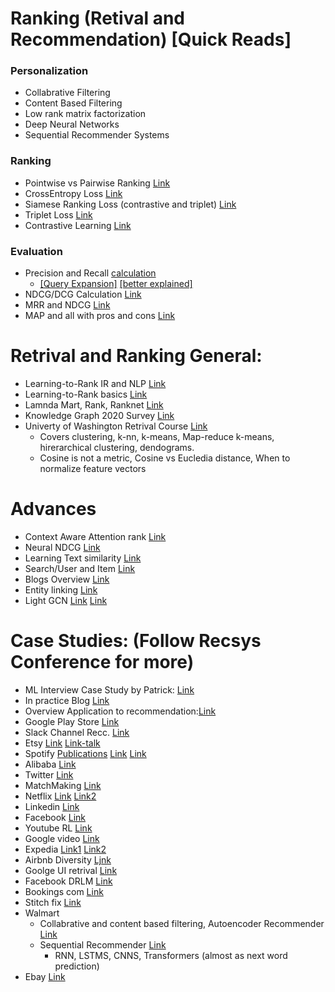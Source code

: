 # Ranking (Retival and Recommendation) [Quick Reads]

### Personalization
- Collabrative Filtering
- Content Based Filtering
- Low rank matrix factorization
- Deep Neural Networks
- Sequential Recommender Systems

### Ranking 
- Pointwise vs Pairwise Ranking [Link](https://www.ejournals.eu/pliki/art/9011/)
- CrossEntropy Loss [Link](https://gombru.github.io/2018/05/23/cross_entropy_loss/)
- Siamese Ranking Loss (contrastive and triplet) [Link](https://gombru.github.io/2019/04/03/ranking_loss/)
- Triplet Loss [Link](https://omoindrot.github.io/triplet-loss)
- Contrastive Learning [Link](https://lilianweng.github.io/lil-log/2021/05/31/contrastive-representation-learning.html)

### Evaluation
- Precision and Recall [calculation](https://blog.xrds.acm.org/2018/01/precision-recall-needed-search-engines/) 
  -  [[Query Expansion]](https://medium.com/@dtunkelang/in-search-of-recall-cf42f5f69da9) [[better explained]](https://opensourceconnections.com/blog/2016/03/30/search-precision-and-recall-by-example/)
- NDCG/DCG Calculation [Link](https://medium.com/@_init_/notes-on-the-ndcg-metric-used-in-the-visual-dialog-challenge-2019-90cf443b93dc) 
- MRR and NDCG [Link](https://medium.com/swlh/rank-aware-recsys-evaluation-metrics-5191bba16832)
- MAP and all with pros and cons [Link](https://medium.com/swlh/rank-aware-recsys-evaluation-metrics-5191bba16832)


# Retrival and Ranking General:
- Learning-to-Rank IR and NLP [Link](https://www.iro.umontreal.ca/~nie/IFT6255/Books/Learning-to-rank.pdf)
- Learning-to-Rank basics [Link](https://www.nowpublishers.com/article/Details/INR-016)
- Lamnda Mart, Rank, Ranknet [Link](https://www.microsoft.com/en-us/research/uploads/prod/2016/02/MSR-TR-2010-82.pdf)
- Knowledge Graph 2020 Survey [Link](https://arxiv.org/pdf/2003.00911.pdf) 
- Univerty of Washington Retrival Course [Link](https://www.coursera.org/learn/ml-clustering-and-retrieval/)
  - Covers clustering, k-nn, k-means, Map-reduce k-means, hirerarchical clustering, dendograms. 
  - Cosine is not a metric, Cosine vs Eucledia distance, When to normalize feature vectors

# Advances
- Context Aware Attention rank [Link](https://arxiv.org/pdf/2005.10084.pdf)
- Neural NDCG [Link](https://github.com/allegro/allRank)
- Learning Text similarity [Link](https://aclanthology.org/W16-1617.pdf)
- Search/User and Item [Link](https://cseweb.ucsd.edu/classes/fa17/cse291-b/reading/Rendle2010FM.pdf)
- Blogs Overview [Link](https://towardsdatascience.com/recommendation-system-series-part-1-an-executive-guide-to-building-recommendation-system-608f83e2630a)
- Entity linking [Link](https://staff.fnwi.uva.nl/m.derijke/wp-content/papercite-data/pdf/reinanda-2020-knowledge.pdf)
- Light GCN [Link](https://medium.com/stanford-cs224w/lightgcn-with-pytorch-geometric-91bab836471e) [Link](https://arxiv.org/pdf/2002.02126.pdf)

# Case Studies: (Follow Recsys Conference for more)
- ML Interview Case Study by Patrick: [Link](http://patrickhalina.com/posts/ml-systems-design-interview-guide/)
- In practice Blog [Link](https://towardsdatascience.com/recommender-systems-in-practice-cef9033bb23a)
- Overview Application to recommendation:[Link](http://mccormickml.com/2018/06/15/applying-word2vec-to-recommenders-and-advertising/) 
- Google Play Store [Link](https://deepmind.com/blog/article/Advanced-machine-learning-helps-Play-Store-users-discover-personalised-apps)
- Slack Channel Recc. [Link](https://slack.engineering/personalized-channel-recommendations-in-slack/)
- Etsy [Link](https://dl.acm.org/doi/abs/10.1145/3383313.3411480) [Link-talk](https://www.youtube.com/watch?v=UbytXZLqezo)
- Spotify [Publications](https://research.atspotify.com/publication/) [Link](https://dl.acm.org/doi/10.1145/3383313.3412248) [Link](https://research.atspotify.com/modeling-users-according-to-their-slow-and-fast-moving-interests)
- Alibaba [Link](https://dl.acm.org/doi/10.1145/3383313.3412238)
- Twitter [Link](https://dl.acm.org/doi/10.1145/3383313.3418486)
- MatchMaking [Link](https://dl.acm.org/doi/10.1145/3383313.3411558)
- Netflix [Link](https://dl.acm.org/doi/10.1145/3383313.3418484) [Link2](https://research.netflix.com/research-area/recommendations)
- Linkedin [Link](https://www.youtube.com/watch?v=4mG7morAasw)
- Facebook [Link](https://www.youtube.com/watch?v=5xcd0V9m6Xs)
- Youtube RL [Link](https://www.youtube.com/watch?v=HEqQ2_1XRTs)
- Google video [Link](https://gofishdigital.com/video-search-results-using-machine-learning/)
- Expedia [Link1](http://ceur-ws.org/Vol-2959/paper3.pdf) [Link2](https://arxiv.org/abs/1910.03943)
- Airbnb Diversity [Ljnk](https://arxiv.org/pdf/2004.02621.pdf)
- Goolge UI retrival [Link](https://arxiv.org/pdf/2110.07775.pdf)
- Facebook DRLM [Link](https://arxiv.org/pdf/1906.00091.pdf)
- Bookings com [Link](https://booking.ai/booking-com-recsys-2021-d65a1ee98cea)
- Stitch fix [Link](https://algorithms-tour.stitchfix.com/)
- Walmart 
  - Collabrative and content based filtering, Autoencoder Recommender [Link](https://www.youtube.com/watch?v=7LEOZBrlfW4)
  - Sequential Recommender [Link](https://www.youtube.com/watch?v=Q_if1aOJm00)
    - RNN, LSTMS, CNNS, Transformers (almost as next word prediction)
- Ebay [Link](https://tech.ebayinc.com/engineering/building-a-deep-learning-based-retrieval-system-for-personalized-recommendations/)

  


